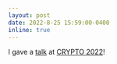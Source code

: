 ```yaml
---
layout: post
date: 2022-8-25 15:59:00-0400
inline: true
---
```


I gave a [talk](https://youtu.be/CxY-tr9_Uvo?t=2658) at [CRYPTO 2022](https://crypto.iacr.org/2022/program.php)!
